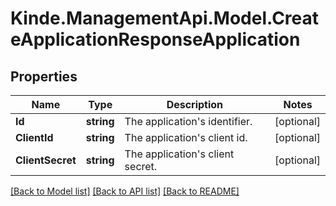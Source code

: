 # Kinde.ManagementApi.Model.CreateApplicationResponseApplication

## Properties

Name | Type | Description | Notes
------------ | ------------- | ------------- | -------------
**Id** | **string** | The application&#39;s identifier. | [optional] 
**ClientId** | **string** | The application&#39;s client id. | [optional] 
**ClientSecret** | **string** | The application&#39;s client secret. | [optional] 

[[Back to Model list]](../README.md#documentation-for-models) [[Back to API list]](../README.md#documentation-for-api-endpoints) [[Back to README]](../README.md)

